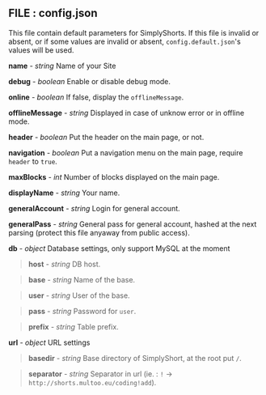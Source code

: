 ## FILE : config.json
This file contain default parameters for SimplyShorts.
If this file is invalid or absent, or if some values are invalid or absent, `config.default.json`'s values will be used.

**name** - *string*	Name of your Site

**debug** - *boolean*	Enable or disable debug mode.

**online** - *boolean*	If false, display the `offlineMessage`.

**offlineMessage** - *string*	Displayed in case of unknow error or in offline mode.

**header** - *boolean*	Put the header on the main page, or not.

**navigation** - *boolean*	Put a navigation menu on the main page, require `header` to `true`.

**maxBlocks** - *int*	Number of blocks displayed on the main page.

**displayName** - *string*	Your name.

**generalAccount** - *string*	Login for general account.

**generalPass** - *string*	General pass for general account, hashed at the next parsing (protect this file anyaway from public access).

**db** - *object* Database settings, only support MySQL at the moment

>**host** - *string* DB host.

>**base** - *string* Name of the base.

>**user** - *string* User of the base.

>**pass** - *string* Password for `user`.

>**prefix** - *string* Table prefix.

**url** - *object* URL settings

>**basedir** - *string* Base directory of SimplyShort, at the root put `/`.

>**separator** - *string* Separator in url (ie. : `!` → `http://shorts.multoo.eu/coding!add`).